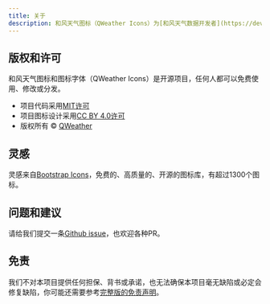 ```yaml
---
title: 关于
description: 和风天气图标（QWeather Icons）为[和风天气数据开发者](https://dev.qweather.com/)提供一套完整的天气图标解决方案，包括SVG格式的天气图标以及图标文字（iconfont），也为其他开发者或设计师提供了更加丰富的天气图标。
---
```


## 版权和许可

和风天气图标和图标字体（QWeather Icons）是开源项目，任何人都可以免费使用、修改或分发。

- 项目代码采用[MIT许可](https://choosealicense.com/licenses/mit/)
- 项目图标设计采用[CC BY 4.0许可](https://creativecommons.org/licenses/by/4.0/deed.zh)
- 版权所有 &copy; [QWeather](https://www.qweather.com/)

## 灵感

灵感来自[Bootstrap Icons](https://icons.getbootstrap.com/)，免费的、高质量的、开源的图标库，有超过1300个图标。

## 问题和建议

请给我们提交一条[Github issue](https://github.com/qwd/Icons/issues)，也欢迎各种PR。

## 免责

我们不对本项目提供任何担保、背书或承诺，也无法确保本项目毫无缺陷或必定会修复缺陷，你可能还需要参考[完整版的免责声明](https://www.qweather.com/terms/disclaimer)。